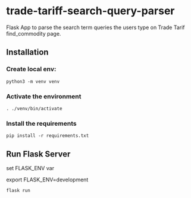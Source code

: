 # trade-tariff-search-query-parser
Flask App to parse the search term queries the users type on Trade Tarif find_commodity page.

## Installation

### Create local env:
```
python3 -m venv venv
```

### Activate the environment

```
. ./venv/bin/activate
```

### Install the requirements

```
pip install -r requirements.txt
```

## Run Flask Server
set FLASK_ENV var

export FLASK_ENV=development

```
flask run
```
